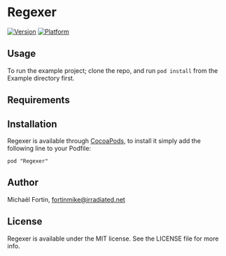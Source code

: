# Regexer

[![Version](http://cocoapod-badges.herokuapp.com/v/Regexer/badge.png)](http://cocoadocs.org/docsets/Regexer)
[![Platform](http://cocoapod-badges.herokuapp.com/p/Regexer/badge.png)](http://cocoadocs.org/docsets/Regexer)

## Usage

To run the example project; clone the repo, and run `pod install` from the Example directory first.

## Requirements

## Installation

Regexer is available through [CocoaPods](http://cocoapods.org), to install
it simply add the following line to your Podfile:

    pod "Regexer"

## Author

Michaël Fortin, fortinmike@irradiated.net

## License

Regexer is available under the MIT license. See the LICENSE file for more info.

